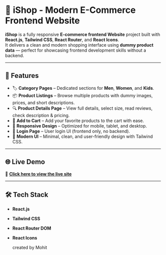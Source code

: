 # 🛒 iShop - Modern E-Commerce Frontend Website

**iShop** is a fully responsive **E-commerce frontend Website** project built with **React.js**, **Tailwind CSS**, **React Router**, and **React Icons**.  
It delivers a clean and modern shopping interface using **dummy product data** — perfect for showcasing frontend development skills without a backend.

---

## 🚀 Features

- 🏷 **Category Pages** – Dedicated sections for **Men**, **Women**, and **Kids**.
- 📦 **Product Listings** – Browse multiple products with dummy images, prices, and short descriptions.
- 🔍 **Product Details Page** – View full details, select size, read reviews, check description & pricing.
- 🛒 **Add to Cart** – Add your favorite products to the cart with ease.
- 📱 **Responsive Design** – Optimized for mobile, tablet, and desktop.
- 🔐 **Login Page** – User login UI (frontend only, no backend).
- 🎨 **Modern UI** – Minimal, clean, and user-friendly design with Tailwind CSS.

---

## 🌐 Live Demo

🔗 **[Click here to view the live site](https://your-netlify-link.netlify.app/)**  

---

## 🛠 Tech Stack

- **React.js**
- **Tailwind CSS**
- **React Router DOM**
- **React Icons**


  created by Mohit
  
